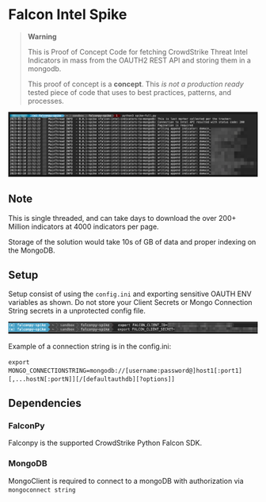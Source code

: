 # Falcon Intel Spike

> **Warning**
> 
> This is Proof of Concept Code for fetching CrowdStrike Threat Intel Indicators in mass from the OAUTH2 REST API and storing them in a mongodb.
> 
> This proof of concept is a **concept**. This _is not a production ready_ tested piece of code that uses to best practices, patterns, and processes.

[![screenshot](media/working.png)](README.md)

## Note

This is single threaded, and can take days to download the over 200+ Million indicators at 4000 indicators per page.

Storage of the solution would take 10s of GB of data and proper indexing on the MongoDB.

## Setup

Setup consist of using the `config.ini` and exporting sensitive OAUTH ENV variables as shown. Do not store your Client Secrets or Mongo Connection String secrets in a unprotected config file. 

![screenshot](media/set%20api%20tokens.png)

Example of a connection string is in the config.ini:

`export MONGO_CONNECTIONSTRING=mongodb://[username:password@]host1[:port1][,...hostN[:portN]][/[defaultauthdb][?options]]`

## Dependencies

### FalconPy

Falconpy is the supported CrowdStrike Python Falcon SDK.

### MongoDB 

MongoClient is required to connect to a mongoDB with authorization via `mongoconnect string`
